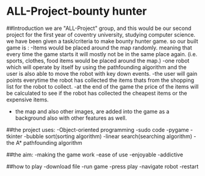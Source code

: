 # ALL-Project-bounty hunter

##Introduction
we are "ALL-Project" group, and this would be our second project for the first year of coventry university, studying computer science. we have been given a task/criteria to make bounty hunter game.
so our built game is :
-Items would be placed around the map randomly. meaning that every time the game starts it will mostly not be in the same place again.
(i.e. sports, clothes, food items would be placed around the map.)
-one robot which will operate by itself by using the pathfounding algorithm and the user is also able to move the robot with key down events.
-the user will gain points everytime the robot has collected the items thats from the shopping list for the robot to collect.
-at the end of the game the price of the items will be calculated to see if the robot has collected the cheapest items or the expensive items.
- the map and also other images, are added into the game as a background also with other features as well.

##the project uses:
-Object-oriented programming 
-sudo code
-pygame
-tkinter
-bubble sort(sorting algorithm)
-linear search(searching algorithm)
-the A* pathfounding algorithm

##the aim:
-making the game work 
-ease of use 
-enjoyable
-addictive 

##how to play
-download file 
-run game
-press play
-navigate robot
-restart
